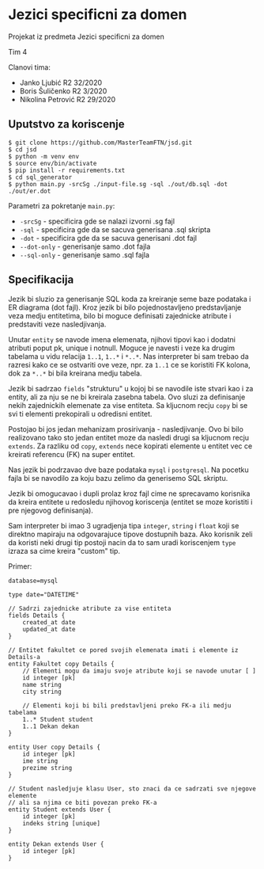 # Jezici specificni za domen
Projekat iz predmeta Jezici specificni za domen

Tim 4

Clanovi tima:
- Janko Ljubić R2 32/2020
- Boris Šuličenko R2 3/2020
- Nikolina Petrović R2 29/2020

## Uputstvo za koriscenje

```
$ git clone https://github.com/MasterTeamFTN/jsd.git
$ cd jsd
$ python -m venv env
$ source env/bin/activate
$ pip install -r requirements.txt
$ cd sql_generator
$ python main.py -srcSg ./input-file.sg -sql ./out/db.sql -dot ./out/er.dot
```

Parametri za pokretanje ```main.py```:
- ```-srcSg``` - specificira gde se nalazi izvorni .sg fajl
- ```-sql``` - specificira gde da se sacuva generisana .sql skripta 
- ```-dot``` - specificira gde da se sacuva generisani .dot fajl
- ```--dot-only``` - generisanje samo .dot fajla
- ```--sql-only``` - generisanje samo .sql fajla

## Specifikacija

Jezik bi sluzio za generisanje SQL koda za kreiranje seme baze podataka i ER diagrama (dot fajl). Kroz jezik bi bilo pojednostavljeno predstavljanje veza medju entitetima, bilo bi moguce definisati zajednicke atribute i predstaviti veze nasledjivanja.  

Unutar ```entity``` se navode imena elemenata, njihovi tipovi kao i dodatni atributi poput pk, unique i notnull. Moguce je 
navesti i veze ka drugim tabelama u vidu relacija ```1..1```, ```1..*``` i ```*..*```. Nas interpreter bi sam trebao da 
razresi kako ce se ostvariti ove veze, npr. za ```1..1``` ce se koristiti FK kolona, dok za ```*..*``` bi bila kreirana medju tabela.

Jezik bi sadrzao ```fields``` "strukturu" u kojoj bi se navodile iste stvari kao i za entity, ali za nju se ne bi kreirala 
zasebna tabela. Ovo sluzi za definisanje nekih zajednickih elemenate za vise entiteta. Sa kljucnom recju ```copy``` bi se svi ti elementi prekopirali u odredisni entitet.

Postojao bi jos jedan mehanizam prosirivanja - nasledjivanje. Ovo bi bilo realizovano tako sto jedan entitet moze da nasledi
drugi sa kljucnom recju ```extends```. Za razliku od ```copy```, ```extends``` nece kopirati elemente u entitet vec ce
kreirati referencu (FK) na super entitet.

Nas jezik bi podrzavao dve baze podataka ```mysql``` i ```postgresql```. Na pocetku fajla bi se navodilo za koju bazu zelimo da generisemo SQL skriptu.

Jezik bi omogucavao i dupli prolaz kroz fajl cime ne sprecavamo korisnika da kreira entitete u redosledu njihovog koriscenja (entitet se moze koristiti i pre njegovog definisanja). 

Sam interpreter bi imao 3 ugradjenja tipa ```integer```, ```string``` i ```float``` koji se direktno mapiraju na odgovarajuce tipove
dostupnih baza. Ako korisnik zeli da koristi neki drugi tip postoji nacin da to sam uradi koriscenjem ```type``` izraza sa cime kreira "custom" tip.

Primer:  
```
database=mysql

type date="DATETIME"

// Sadrzi zajednicke atribute za vise entiteta
fields Details {
    created_at date
    updated_at date
}

// Entitet fakultet ce pored svojih elemenata imati i elemente iz Details-a
entity Fakultet copy Details {
    // Elementi mogu da imaju svoje atribute koji se navode unutar [ ]
    id integer [pk]
    name string
    city string

    // Elementi koji bi bili predstavljeni preko FK-a ili medju tabelama
    1..* Student student
    1..1 Dekan dekan
}

entity User copy Details {
    id integer [pk]
    ime string
    prezime string
}

// Student nasledjuje klasu User, sto znaci da ce sadrzati sve njegove elemente
// ali sa njima ce biti povezan preko FK-a
entity Student extends User {
    id integer [pk]
    indeks string [unique]
}

entity Dekan extends User {
    id integer [pk]
}
```
